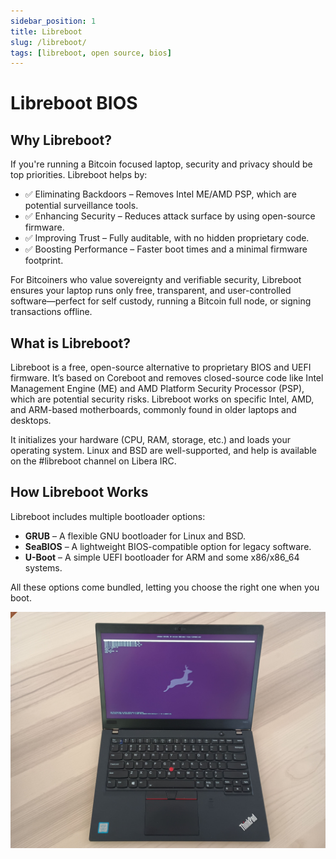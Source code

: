 ```yaml
---
sidebar_position: 1
title: Libreboot
slug: /libreboot/
tags: [libreboot, open source, bios]
---
```


# Libreboot BIOS

## Why Libreboot?

If you're running a Bitcoin focused laptop, security and privacy should be top priorities. Libreboot helps by:
- ✅ Eliminating Backdoors – Removes Intel ME/AMD PSP, which are potential surveillance tools.
- ✅ Enhancing Security – Reduces attack surface by using open-source firmware.
- ✅ Improving Trust – Fully auditable, with no hidden proprietary code.
- ✅ Boosting Performance – Faster boot times and a minimal firmware footprint.

For Bitcoiners who value sovereignty and verifiable security, Libreboot ensures your laptop runs only free, transparent, and user-controlled software—perfect for self custody, running a Bitcoin full node, or signing transactions offline.


## What is Libreboot?

Libreboot is a free, open-source alternative to proprietary BIOS and UEFI firmware. It’s based on Coreboot and removes closed-source code like Intel Management Engine (ME) and AMD Platform Security Processor (PSP), which are potential security risks. Libreboot works on specific Intel, AMD, and ARM-based motherboards, commonly found in older laptops and desktops.

It initializes your hardware (CPU, RAM, storage, etc.) and loads your operating system. Linux and BSD are well-supported, and help is available on the #libreboot channel on Libera IRC.

## How Libreboot Works

Libreboot includes multiple bootloader options:

- **GRUB** – A flexible GNU bootloader for Linux and BSD.
- **SeaBIOS** – A lightweight BIOS-compatible option for legacy software.
- **U-Boot** – A simple UEFI bootloader for ARM and some x86/x86_64 systems.

All these options come bundled, letting you choose the right one when you boot.

![](/img/libreboot/t480s.jpg)